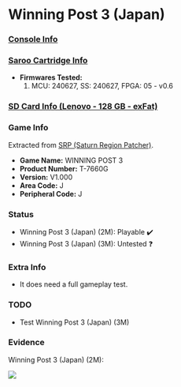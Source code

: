 # Winning Post 3 (Japan)

### [Console Info](../../../../../Info/Consoles/VA13/README.md)

### [Saroo Cartridge Info](../../../../../Info/Cartridges/RetroGameParadiseStore/1.32F/README.md)

- <b>Firmwares Tested:</b>
  1. MCU: 240627, SS: 240627, FPGA: 05 - v0.6

### [SD Card Info (Lenovo - 128 GB - exFat)](../../../../../Info/SdCards/Lenovo/128GB/exfat/README.md)

### Game Info

Extracted from [SRP (Saturn Region Patcher)](https://segaxtreme.net/resources/saturn-region-patcher.81/download).

- <b>Game Name:</b> WINNING POST 3
- <b>Product Number:</b> T-7660G
- <b>Version:</b> V1.000
- <b>Area Code:</b> J
- <b>Peripheral Code:</b> J

### Status

- Winning Post 3 (Japan) (2M): Playable :heavy_check_mark:
- Winning Post 3 (Japan) (3M): Untested :question:

### Extra Info

- It does need a full gameplay test.

### TODO

- Test Winning Post 3 (Japan) (3M)

### Evidence

Winning Post 3 (Japan) (2M):

[![](https://img.youtube.com/vi/Bfw3N7Ds984/0.jpg)](https://www.youtube.com/watch?v=Bfw3N7Ds984)
